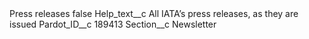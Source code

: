 <?xml version="1.0" encoding="UTF-8"?>
<CustomMetadata xmlns="http://soap.sforce.com/2006/04/metadata" xmlns:xsi="http://www.w3.org/2001/XMLSchema-instance" xmlns:xsd="http://www.w3.org/2001/XMLSchema">
    <label>Press releases</label>
    <protected>false</protected>
    <values>
        <field>Help_text__c</field>
        <value xsi:type="xsd:string">All IATA’s press releases, as they are issued</value>
    </values>
    <values>
        <field>Pardot_ID__c</field>
        <value xsi:type="xsd:string">189413</value>
    </values>
    <values>
        <field>Section__c</field>
        <value xsi:type="xsd:string">Newsletter</value>
    </values>
</CustomMetadata>
